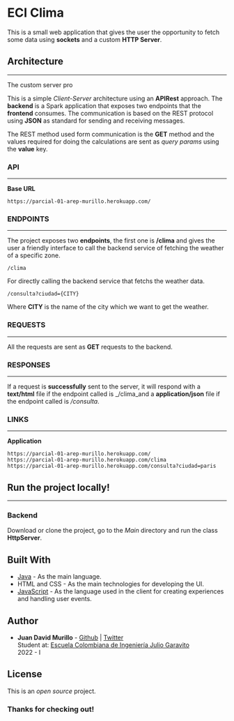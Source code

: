 # ECI Clima
This is a small web application that gives the user the opportunity to fetch some data using **sockets** and a 
custom **HTTP Server**.


## Architecture

---
The custom server pro

This is a simple _Client-Server_ architecture using an **APIRest** approach. The **backend** is a Spark application that exposes two endpoints that the **frontend** consumes. The communication is based on the REST protocol using **JSON** as standard for sending and receiving messages.

The REST method used form communication is the **GET** method and the values required for doing the calculations are sent as _query params_ using the **value** key.

### API

---

**Base URL**

```url
https://parcial-01-arep-murillo.herokuapp.com/
```

### ENDPOINTS

---
The project exposes two **endpoints**, the first one is **/clima** and gives the user a friendly interface to call 
the backend service of fetching the weather of a specific zone.

```url
/clima
```

For directly calling the backend service that fetchs the weather data.

```url
/consulta?ciudad={CITY}
```
Where **CITY** is the name of the city which we want to get the weather.

### REQUESTS

---

All the requests are sent as **GET** requests to the backend. 


### RESPONSES

---

If a request is **successfully** sent to the server, it will respond with a **text/html** file if the endpoint 
called is _/clima_and a **application/json** file if the endpoint called is _/consulta_.


### LINKS

---

**Application**

```url
https://parcial-01-arep-murillo.herokuapp.com/
https://parcial-01-arep-murillo.herokuapp.com/clima
https://parcial-01-arep-murillo.herokuapp.com/consulta?ciudad=paris
```


## Run the project locally!

---

### Backend

Download or clone the project, go to the _Main_ directory and run the class **HttpServer**.




## Built With

- [Java](https://www.java.com/es/) - As the main language.
- HTML and CSS - As the main technologies for developing the UI.
- [JavaScript](https://developer.mozilla.org/es/docs/Web/JavaScript) - As the language used in the client for creating experiences and handling user events.

## Author

- **Juan David Murillo** - [Github](https://github.com/juancho20sp) | [Twitter](https://twitter.com/juancho20sp)<br/>
  Student at: [Escuela Colombiana de Ingeniería Julio Garavito](https://www.escuelaing.edu.co/es/) <br/>
  2022 - I

## License

This is an _open source_ project.

### Thanks for checking out!